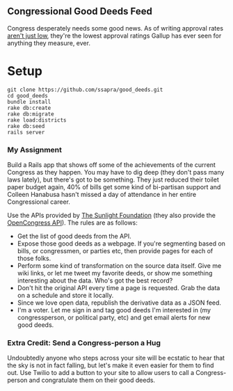 ## Congressional Good Deeds Feed

Congress desperately needs some good news. As of writing approval rates [aren't just low](http://www.gallup.com/poll/171710/public-faith-congress-falls-again-hits-historic-low.aspx), they're the lowest approval ratings Gallup has ever seen for anything they measure, ever.

# Setup
```
git clone https://github.com/ssapra/good_deeds.git
cd good_deeds
bundle install
rake db:create
rake db:migrate
rake load:districts
rake db:seed
rails server
```

### My Assignment

Build a Rails app that shows off some of the achievements of the current Congress as they happen. You may have to dig deep (they don't pass many laws lately), but there's got to be something. They just reduced their toilet paper budget again, 40% of bills get some kind of bi-partisan support and Colleen Hanabusa hasn't missed a day of attendance in her entire Congressional career.

Use the APIs provided by [The Sunlight Foundation](https://sunlightfoundation.com/api/) (they also provide the [OpenCongress API](http://www.opencongress.org/api)). The rules are as follows:

* Get the list of good deeds from the API.
* Expose those good deeds as a webpage. If you're segmenting based on bills, or congressmen, or parties etc, then provide pages for each of those folks.
* Perform some kind of transformation on the source data itself. Give me wiki links, or let me tweet my favorite deeds, or show me something interesting about the data. Who's got the best record?
* Don't hit the original API every time a page is requested. Grab the data on a schedule and store it locally.
* Since we love open data, republish the derivative data as a JSON feed.
* I'm a voter. Let me sign in and tag good deeds I'm interested in (my congressperson, or political party, etc) and get email alerts for new good deeds.

### Extra Credit: Send a Congress-person a Hug

Undoubtedly anyone who steps across your site will be ecstatic to hear that the sky is not in fact falling, but let's make it even easier for them to find out. Use Twilio to add a button to your site to allow users to call a Congress-person and congratulate them on their good deeds.

